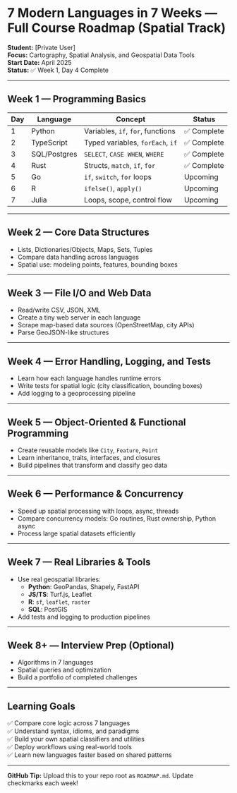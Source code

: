 # 7 Modern Languages in 7 Weeks — Full Course Roadmap (Spatial Track)

**Student:** [Private User]  
**Focus:** Cartography, Spatial Analysis, and Geospatial Data Tools  
**Start Date:** April 2025  
**Status:** ✅ Week 1, Day 4 Complete

---

## Week 1 — Programming Basics
| Day | Language     | Concept                         | Status     |
|-----|--------------|----------------------------------|------------|
| 1   | Python       | Variables, `if`, `for`, functions | ✅ Complete |
| 2   | TypeScript   | Typed variables, `forEach`, `if` | ✅ Complete |
| 3   | SQL/Postgres | `SELECT`, `CASE WHEN`, `WHERE`   | ✅ Complete |
| 4   | Rust         | Structs, `match`, `if`, `for`    | ✅ Complete |
| 5   | Go           | `if`, `switch`, `for` loops      | Upcoming   |
| 6   | R            | `ifelse()`, `apply()`            | Upcoming   |
| 7   | Julia        | Loops, scope, control flow       | Upcoming   |

---

## Week 2 — Core Data Structures
- Lists, Dictionaries/Objects, Maps, Sets, Tuples
- Compare data handling across languages
- Spatial use: modeling points, features, bounding boxes

---

## Week 3 — File I/O and Web Data
- Read/write CSV, JSON, XML
- Create a tiny web server in each language
- Scrape map-based data sources (OpenStreetMap, city APIs)
- Parse GeoJSON-like structures

---

## Week 4 — Error Handling, Logging, and Tests
- Learn how each language handles runtime errors
- Write tests for spatial logic (city classification, bounding boxes)
- Add logging to a geoprocessing pipeline

---

## Week 5 — Object-Oriented & Functional Programming
- Create reusable models like `City`, `Feature`, `Point`
- Learn inheritance, traits, interfaces, and closures
- Build pipelines that transform and classify geo data

---

## Week 6 — Performance & Concurrency
- Speed up spatial processing with loops, async, threads
- Compare concurrency models: Go routines, Rust ownership, Python async
- Process large spatial datasets efficiently

---

## Week 7 — Real Libraries & Tools
- Use real geospatial libraries:
  - **Python**: GeoPandas, Shapely, FastAPI
  - **JS/TS**: Turf.js, Leaflet
  - **R**: `sf`, `leaflet`, `raster`
  - **SQL**: PostGIS
- Add tests and logging to production pipelines

---

## Week 8+ — Interview Prep (Optional)
- Algorithms in 7 languages
- Spatial queries and optimization
- Build a portfolio of completed challenges

---

## Learning Goals
✅ Compare core logic across 7 languages  
✅ Understand syntax, idioms, and paradigms  
✅ Build your own spatial classifiers and utilities  
✅ Deploy workflows using real-world tools  
✅ Learn new languages faster based on shared patterns  

---

**GitHub Tip:** Upload this to your repo root as `ROADMAP.md`. Update checkmarks each week!